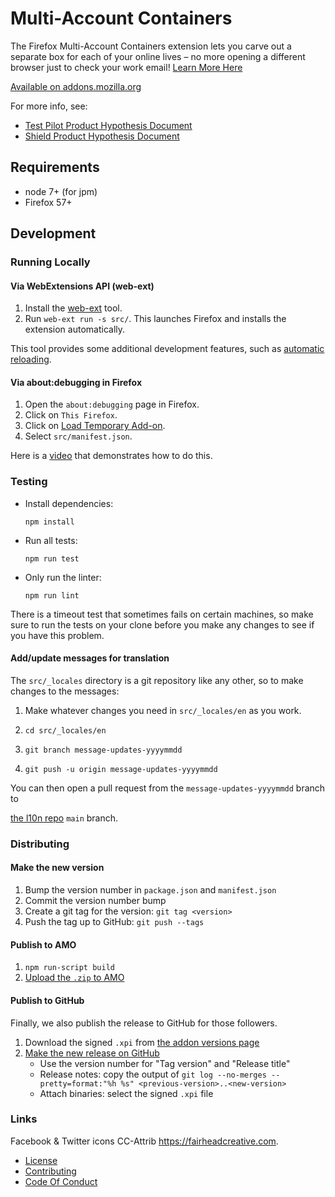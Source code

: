 # Multi-Account Containers

The Firefox Multi-Account Containers extension lets you carve out a separate box for each of your online lives – no more opening a different browser just to check your work email! [Learn More Here](https://blog.mozilla.org/firefox/introducing-firefox-multi-account-containers/)

[Available on addons.mozilla.org](https://addons.mozilla.org/firefox/addon/multi-account-containers/)

For more info, see: 

* [Test Pilot Product Hypothesis Document](https://docs.google.com/document/d/1WQdHTVXROk7dYkSFluc6_hS44tqZjIrG9I-uPyzevE8/edit#)
* [Shield Product Hypothesis Document](https://docs.google.com/document/d/1vMD-fH_5hGDDqNvpRZk12_RhCN2WAe4_yaBamaNdtik/edit#)


## Requirements

* node 7+ (for jpm)
* Firefox 57+


## Development

### Running Locally

#### Via WebExtensions API (web-ext)

1. Install the [web-ext](https://developer.mozilla.org/en-US/Add-ons/WebExtensions/Getting_started_with_web-ext) tool.
2. Run `web-ext run -s src/`. This launches Firefox and installs the extension automatically.

This tool provides some additional development features, such as [automatic reloading](https://developer.mozilla.org/en-US/Add-ons/WebExtensions/Getting_started_with_web-ext#Automatic_extension_reloading).

#### Via about:debugging in Firefox

1. Open the `about:debugging` page in Firefox.
2. Click on `This Firefox`.
3. Click on [Load Temporary Add-on](https://developer.mozilla.org/en-US/Add-ons/WebExtensions/Temporary_Installation_in_Firefox).
4. Select `src/manifest.json`.

Here is a [video](https://www.youtube.com/watch?v=cer9EUKegG4) that demonstrates how to do this.

### Testing

* Install dependencies:

  ```
  npm install
  ```

* Run all tests:

  ```
  npm run test
  ```

* Only run the linter:

  ```
  npm run lint
  ```

There is a timeout test that sometimes fails on certain machines, so make sure to run the tests on your clone before you make any changes to see if you have this problem.

#### Add/update messages for translation
The `src/_locales` directory is a git repository like any other, so to make changes to the messages:

1. Make whatever changes you need in `src/_locales/en` as you work.

2. `cd src/_locales/en`

3. `git branch message-updates-yyyymmdd`

4. `git push -u origin message-updates-yyyymmdd`

You can then open a pull request from the `message-updates-yyyymmdd` branch to

[the l10n repo](https://github.com/mozilla-l10n/multi-account-containers-l10n/) `main` branch.

### Distributing
#### Make the new version

1. Bump the version number in `package.json` and `manifest.json`
2. Commit the version number bump
3. Create a git tag for the version: `git tag <version>`
4. Push the tag up to GitHub: `git push --tags`

#### Publish to AMO

1. `npm run-script build`
2. [Upload the `.zip` to AMO](https://addons.mozilla.org/developers/addon/multi-account-containers/versions/submit/)

#### Publish to GitHub
Finally, we also publish the release to GitHub for those followers.

1. Download the signed `.xpi` from [the addon versions page](https://addons.mozilla.org/developers/addon/multi-account-containers/versions)
2. [Make the new release on
   GitHub](https://github.com/mozilla/multi-account-containers/releases/new)
   * Use the version number for "Tag version" and "Release title"
   * Release notes: copy the output of `git log --no-merges --pretty=format:"%h %s" <previous-version>..<new-version>`
   * Attach binaries: select the signed `.xpi` file

### Links

Facebook & Twitter icons CC-Attrib https://fairheadcreative.com.

- [License](./LICENSE.txt)
- [Contributing](./CONTRIBUTING.md)
- [Code Of Conduct](./CODE_OF_CONDUCT.md)
